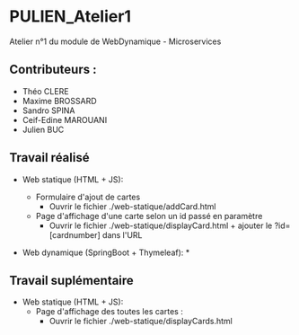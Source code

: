 # PULIEN_Atelier1
Atelier n°1 du module de WebDynamique - Microservices

## Contributeurs :
* Théo CLERE
* Maxime BROSSARD
* Sandro SPINA
* Ceif-Edine MAROUANI
* Julien BUC

## Travail réalisé

* Web statique (HTML + JS):
  * Formulaire d'ajout de cartes
    * Ouvrir le fichier ./web-statique/addCard.html
  * Page d'affichage d'une carte selon un id passé en paramètre
    * Ouvrir le fichier ./web-statique/displayCard.html + ajouter le ?id=[cardnumber] dans l'URL
      
* Web dynamique (SpringBoot + Thymeleaf):
  *   

## Travail suplémentaire

* Web statique (HTML + JS):
  * Page d'affichage des toutes les cartes :
    * Ouvrir le fichier ./web-statique/displayCards.html  
